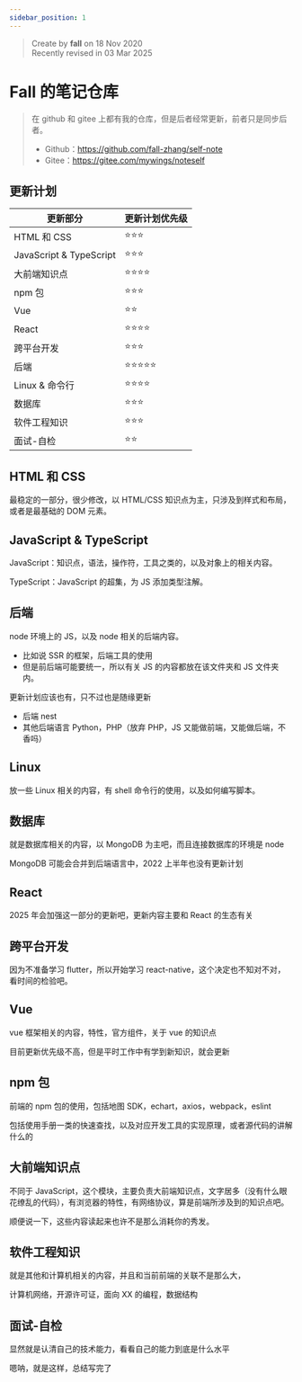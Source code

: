 ```yaml
---
sidebar_position: 1
---
```


> Create by **fall** on 18 Nov 2020<br/>
> Recently revised in 03 Mar 2025

# Fall 的笔记仓库

> 在 github 和 gitee 上都有我的仓库，但是后者经常更新，前者只是同步后者。
>
> - Github：https://github.com/fall-zhang/self-note
> - Gitee：https://gitee.com/mywings/noteself

## 更新计划

| 更新部分                | 更新计划优先级                 |
| ----------------------- | ------------------------------ |
| HTML 和 CSS             | :star::star::star:             |
| JavaScript & TypeScript | :star::star::star:             |
| 大前端知识点            | :star::star::star::star:       |
| npm 包                 | :star::star::star:            |
| Vue                     | :star::star:                   |
| React                   | :star::star::star::star:       |
| 跨平台开发              | :star::star::star:             |
| 后端                    | :star::star::star::star::star:  |
| Linux & 命令行           | :star::star::star::star:        |
| 数据库                   | :star::star::star:             |
| 软件工程知识            | :star::star::star:             |
| 面试-自检               | :star::star:                   |

## HTML 和 CSS

最稳定的一部分，很少修改，以 HTML/CSS 知识点为主，只涉及到样式和布局，或者是最基础的 DOM 元素。

## JavaScript & TypeScript

JavaScript：知识点，语法，操作符，工具之类的，以及对象上的相关内容。

TypeScript：JavaScript 的超集，为 JS 添加类型注解。

## 后端

node 环境上的 JS，以及 node 相关的后端内容。

- 比如说 SSR 的框架，后端工具的使用
- 但是前后端可能要统一，所以有关 JS 的内容都放在该文件夹和 JS 文件夹内。

更新计划应该也有，只不过也是随缘更新

- 后端 nest
- 其他后端语言 Python，PHP（放弃 PHP，JS 又能做前端，又能做后端，不香吗）

## Linux

放一些 Linux 相关的内容，有 shell 命令行的使用，以及如何编写脚本。

## 数据库

就是数据库相关的内容，以 MongoDB 为主吧，而且连接数据库的环境是 node

MongoDB 可能会合并到后端语言中，2022 上半年也没有更新计划

## React

2025 年会加强这一部分的更新吧，更新内容主要和 React 的生态有关

## 跨平台开发

因为不准备学习 flutter，所以开始学习 react-native，这个决定也不知对不对，看时间的检验吧。

## Vue

vue 框架相关的内容，特性，官方组件，关于 vue 的知识点

目前更新优先级不高，但是平时工作中有学到新知识，就会更新

## npm 包

前端的 npm 包的使用，包括地图 SDK，echart，axios，webpack，eslint

包括使用手册一类的快速查找，以及对应开发工具的实现原理，或者源代码的讲解什么的

## 大前端知识点

不同于 JavaScript，这个模块，主要负责大前端知识点，文字居多（没有什么眼花缭乱的代码），有浏览器的特性，有网络协议，算是前端所涉及到的知识点吧。

顺便说一下，这些内容读起来也许不是那么消耗你的秀发。

## 软件工程知识

就是其他和计算机相关的内容，并且和当前前端的关联不是那么大，

计算机网络，开源许可证，面向 XX 的编程，数据结构

## 面试-自检

显然就是认清自己的技术能力，看看自己的能力到底是什么水平

嗯呐，就是这样，总结写完了
